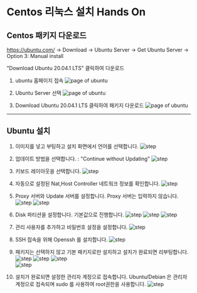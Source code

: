 # Centos 리눅스 설치 Hands On 

## Centos 패키지 다운로드 

https://ubuntu.com/ -> Download -> Ubuntu Server -> Get Ubuntu Server -> Option 3: Manual install 
 
"Download Ubuntu 20.04.1 LTS" 클릭하여 다운로드

1. ubuntu 홈페이지 접속
![page of ubuntu](./img/ubuntu.PNG)

2. Ubuntu Server 선택
![page of ubuntu](./img/download.PNG)

3. Download Ubuntu 20.04.1 LTS 클릭하여 패키지 다운로드
![page of ubuntu](./img/download-1.PNG)
 
---
## Ubuntu 설치

1. 이미지를 넣고 부팅하고 설치 화면에서 언어를 선택합니다.
![step](./img/ubuntu-1.PNG)

2. 업데이트 방법을 선택합니다. : "Continue without Updating"
![step](./img/ubuntu-2.PNG)

3. 키보드 레이아웃을 선택합니다.
![step](./img/ubuntu-3.PNG)

4. 자동으로 설정된 Nat,Host Controller 네트워크 정보를 확인합니다.
![step](./img/ubuntu-4.png)


5. Proxy 서버와 Update 서버를 설정합니다. Proxy 서버는 입력하지 않습니다.
![step](./img/ubuntu-5.png)
![step](./img/ubuntu-6.png)


6. Disk 파티션을 설정합니다. 기본값으로 진행합니다.
![step](./img/ubuntu-7.png)
![step](./img/ubuntu-8.png) 
![step](./img/ubuntu-8.png) 

7. 관리 사용자를 추가하고 비밀번호 설정을 설정합니다.
![step](./img/ubuntu-9.png) 

8. SSH 접속을 위해 Openssh 를 설치합니다.
![step](./img/ubuntu-10.png) 

9. 패키지는 선택하지 않고 기본 패키지로만 설치하고 설치가 완료되면 리부팅합니다.
![step](./img/ubuntu-11.png) 
![step](./img/ubuntu-12.png) 
![step](./img/ubuntu-13.png)  
![step](./img/ubuntu-14.png) 

10. 설치가 완료되면 설정한 관리자 계정으로 접속합니다.
Ubuntu/Debian 은 관리자 계정으로 접속되며 sudo 를 사용하여 root권한을 사용합니다.
![step](./img/ubuntu-15.png) 
 
